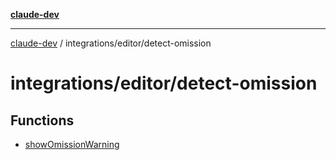 [**claude-dev**](../../../README.md)

***

[claude-dev](../../../README.md) / integrations/editor/detect-omission

# integrations/editor/detect-omission

## Functions

- [showOmissionWarning](functions/showOmissionWarning.md)
